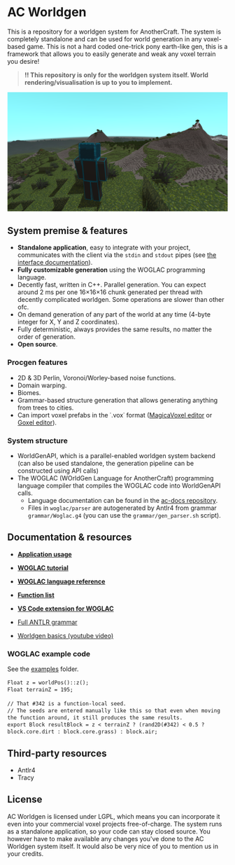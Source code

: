 # AC Worldgen
This is a repository for a worldgen system for AnotherCraft. The system is completely standalone and can be used for world generation in any voxel-based game. This is not a hard coded one-trick pony earth-like gen, this is a framework that allows you to easily generate and weak any voxel terrain you desire!

> **!! This repository is only for the worldgen system itself. World rendering/visualisation is up to you to implement.**

![](img/4.png)

## System premise & features
* **Standalone application**, easy to integrate with your project, communicates with the client via the `stdin` and `stdout` pipes (see [the interface documentation](docs/app_interface.md)).
* **Fully customizable generation** using the WOGLAC programming language.
* Decently fast, written in C++. Parallel generation. You can expect around 2 ms per one 16×16×16 chunk generated per thread with decently complicated worldgen. Some operations are slower than other ofc.
* On demand generation of any part of the world at any time (4-byte integer for X, Y and Z coordinates).
* Fully deterministic, always provides the same results, no matter the order of generation.
* **Open source**.

### Procgen features
* 2D & 3D Perlin, Voronoi/Worley-based noise functions.
* Domain warping.
* Biomes.
* Grammar-based structure generation that allows generating anything from trees to cities.
* Can import voxel prefabs in the ˙.vox˙ format ([MagicaVoxel editor](https://ephtracy.github.io/) or [Goxel editor](https://goxel.xyz/)).

### System structure
* WorldGenAPI, which is a parallel-enabled worldgen system backend (can also be used standalone, the generation pipeline can be constructed using API calls)
* The WOGLAC (WOrldGen Language for AnotherCraft) programming language compiler that compiles the WOGLAC code into WorldGenAPI calls.
  * Language documentation can be found in the [ac-docs repository](https://github.com/AnotherCraft/ac-docs/tree/master/woglac).
  * Files in `woglac/parser` are autogenerated by Antlr4 from grammar `grammar/Woglac.g4` (you can use the `grammar/gen_parser.sh` script).
  

## Documentation & resources
* **[Application usage](docs/app_interface.md)**
* **[WOGLAC tutorial](docs/tutorial/README.md)**
* **[WOGLAC language reference](docs/woglac_reference.md)**
* **[Function list](docs/function_list.md)**
* **[VS Code extension for WOGLAC](https://github.com/AnotherCraft/ac-woglac-vscode)**


* [Full ANTLR grammar](grammar/Woglac.g4)
* [Worldgen basics (youtube video)](https://www.youtube.com/watch?v=yqHEID7LIU4)

### WOGLAC example code
See the [examples](examples) folder.
```WOGLAC
Float z = worldPos()::z();
Float terrainZ = 195;

// That #342 is a function-local seed.
// The seeds are entered manually like this so that even when moving the function around, it still produces the same results. 
export Block resultBlock = z < terrainZ ? (rand2D(#342) < 0.5 ? block.core.dirt : block.core.grass) : block.air;
```

## Third-party resources
* Antlr4
* Tracy

## License
AC Worldgen is licensed under LGPL, which means you can incorporate it even into your commercial voxel projects free-of-charge. The system runs as a standalone application, so your code can stay closed source. You however have to make available any changes you've done to the AC Worldgen system itself. It would also be very nice of you to mention us in your credits.